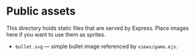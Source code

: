 # Public assets

This directory holds static files that are served by Express. Place images here
if you want to use them as sprites.

- `bullet.svg` &mdash; simple bullet image referenced by `views/game.ejs`.
